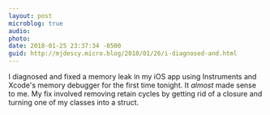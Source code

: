 ```yaml
---
layout: post
microblog: true
audio: 
photo: 
date: 2018-01-25 23:37:34 -0500
guid: http://mjdescy.micro.blog/2018/01/26/i-diagnosed-and.html
---
```

I diagnosed and fixed a memory leak in my iOS app using Instruments and Xcode's memory debugger for the first time tonight. It _almost_ made sense to me. My fix involved removing retain cycles by getting rid of a closure and turning one of my classes into a struct.
